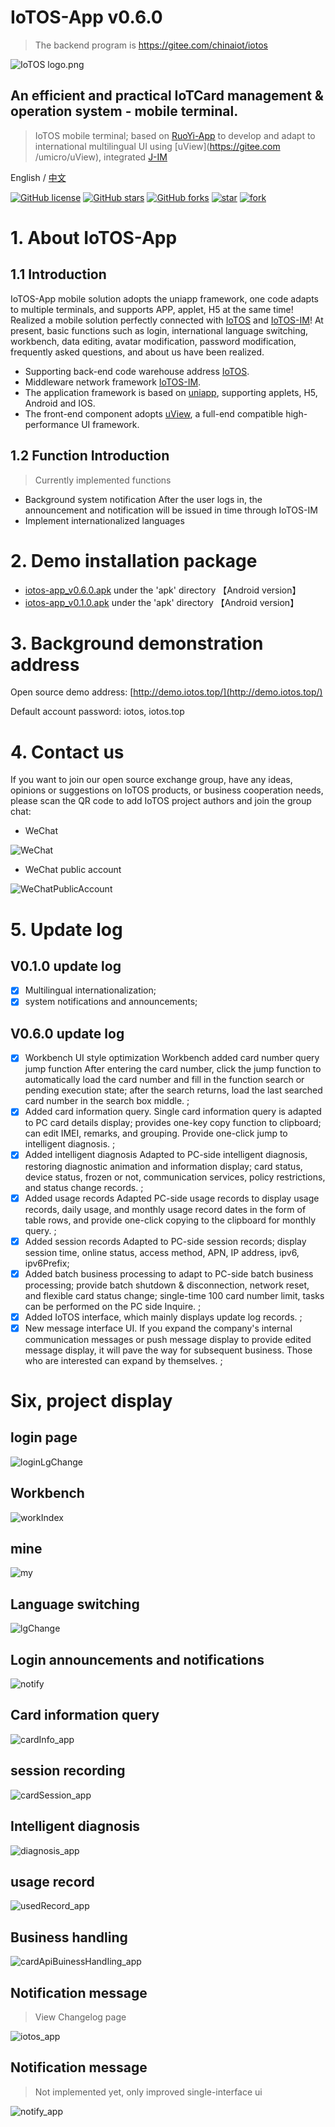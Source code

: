 # IoTOS-App v0.6.0

> The backend program is https://gitee.com/chinaiot/iotos
<p></p>

![IoTOS logo.png](readme-pic/cn/logo.png)



## An efficient and practical IoTCard management & operation system - mobile terminal.

> IoTOS mobile terminal; based on [RuoYi-App](https://gitee.com/y_project/RuoYi-App?_from=gitee_search) to develop and adapt to international multilingual UI using [uView](https://gitee.com /umicro/uView), integrated [J-IM](https://gitee.com/xchao/j-im?_from=gitee_search)

English / [中文](README.md)

<div class="shields-wrapper">
<a target="_blank" class="shields-wrapper-image" href='https://github.com/IoTCard/iotos-app'><img  alt="GitHub license" src="https://img.shields.io/github/license/IoTCard/iotos-app?style=flat-square&logo=github&color=616ae5"></a>
          <a target="_blank" class="shields-wrapper-image" href='https://github.com/IoTCard/iotos-app'><img  alt="GitHub stars" src="https://img.shields.io/github/stars/IoTCard/iotos-app?style=flat-square&logo=github&color=616ae5"></a>
          <a target="_blank" class="shields-wrapper-image" href='https://github.com/IoTCard/iotos-app'><img alt="GitHub forks" src="https://img.shields.io/github/forks/IoTCard/iotos-app?style=flat-square&logo=github&color=616ae5"></a>
<a target="_blank" href='https://gitee.com/chinaiot/iotos-app/stargazers'><img src='https://gitee.com/chinaiot/iotos-app/badge/star.svg?theme=dark' alt='star'></img></a>
<a target="_blank" href='https://gitee.com/chinaiot/iotos-app/members'><img src='https://gitee.com/chinaiot/iotos-app/badge/fork.svg?theme=dark' alt='fork'></img></a>
</div>


# 1. About IoTOS-App

## 1.1 Introduction

IoTOS-App mobile solution adopts the uniapp framework, one code adapts to multiple terminals, and supports APP, applet, H5 at the same time! Realized a mobile solution perfectly connected with [IoTOS](https://gitee.com/chinaiot/iotos) and [IoTOS-IM](https://gitee.com/chinaiot/iotos-im)! At present, basic functions such as login, international language switching, workbench, data editing, avatar modification, password modification, frequently asked questions, and about us have been realized.

* Supporting back-end code warehouse address [IoTOS](https://gitee.com/chinaiot/iotos).
* Middleware network framework [IoTOS-IM](https://gitee.com/chinaiot/iotos-im).
* The application framework is based on [uniapp](https://uniapp.dcloud.net.cn), supporting applets, H5, Android and IOS.
* The front-end component adopts [uView](https://gitee.com/umicro/uView), a full-end compatible high-performance UI framework.

## 1.2 Function Introduction

> Currently implemented functions

- Background system notification After the user logs in, the announcement and notification will be issued in time through IoTOS-IM
- Implement internationalized languages

# 2. Demo installation package

- [iotos-app_v0.6.0.apk](/apk/iotos-app_v0.6.0.apk) under the 'apk' directory 【Android version】
- [iotos-app_v0.1.0.apk](/apk/iotos-app_v0.1.0.apk) under the 'apk' directory 【Android version】

# 3. Background demonstration address

Open source demo address: [http://demo.iotos.top/](http://demo.iotos.top/)

Default account password: iotos, iotos.top


# 4. Contact us

If you want to join our open source exchange group, have any ideas, opinions or suggestions on IoTOS products, or business cooperation needs, please scan the QR code to add IoTOS project authors and join the group chat:

- WeChat

![WeChat](readme-pic/cn/contact1.jpg)


- WeChat public account

![WeChatPublicAccount](readme-pic/cn/gzhewm.gif)

# 5. Update log


## V0.1.0 update log

- [x] Multilingual internationalization;
- [x] system notifications and announcements;

## V0.6.0 update log

- [x] Workbench UI style optimization Workbench added card number query jump function After entering the card number, click the jump function to automatically load the card number and fill in the function search or pending execution state; after the search returns, load the last searched card number in the search box middle. ;
- [x] Added card information query. Single card information query is adapted to PC card details display; provides one-key copy function to clipboard; can edit IMEI, remarks, and grouping. Provide one-click jump to intelligent diagnosis. ;
- [x] Added intelligent diagnosis Adapted to PC-side intelligent diagnosis, restoring diagnostic animation and information display; card status, device status, frozen or not, communication services, policy restrictions, and status change records. ;
- [x] Added usage records Adapted PC-side usage records to display usage records, daily usage, and monthly usage record dates in the form of table rows, and provide one-click copying to the clipboard for monthly query. ;
- [x] Added session records Adapted to PC-side session records; display session time, online status, access method, APN, IP address, ipv6, ipv6Prefix;
- [x] Added batch business processing to adapt to PC-side batch business processing; provide batch shutdown & disconnection, network reset, and flexible card status change; single-time 100 card number limit, tasks can be performed on the PC side Inquire. ;
- [x] Added IoTOS interface, which mainly displays update log records. ;
- [x] New message interface UI. If you expand the company's internal communication messages or push message display to provide edited message display, it will pave the way for subsequent business. Those who are interested can expand by themselves. ;

# Six, project display

## login page

![loginLgChange](readme-pic/cn/loginLgChange.jpg)

## Workbench

![workIndex](readme-pic/cn/work_index_app.png)

## mine

![my](readme-pic/cn/my.png)

## Language switching

![lgChange](readme-pic/cn/lgChange.jpg)

## Login announcements and notifications

![notify](readme-pic/cn/notify.jpg)

## Card information query

![cardInfo_app](readme-pic/cn/cardInfo_app.png)

## session recording

![cardSession_app](readme-pic/cn/cardSession_app.png)

## Intelligent diagnosis

![diagnosis_app](readme-pic/cn/diagnosis_app.png)

## usage record

![usedRecord_app](readme-pic/cn/usedRecord_app.png)

## Business handling

![cardApiBuinessHandIing_app](readme-pic/cn/cardApiBuinessHandIing_app.png)

## Notification message

> View Changelog page

![iotos_app](readme-pic/cn/iotos_app.png)

## Notification message

> Not implemented yet, only improved single-interface ui

![notify_app](readme-pic/en/notify_app.png)